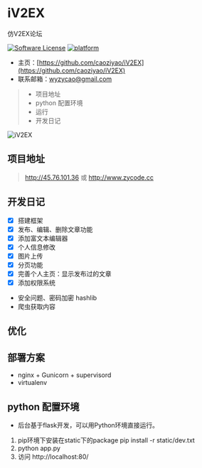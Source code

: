 # iV2EX
仿V2EX论坛

[![Software License](https://img.shields.io/badge/license-MIT-brightgreen.svg)](LICENSE)
[![platform](https://img.shields.io/badge/python-3.4-green.svg)]()

* 主页：[https://github.com/caoziyao/iV2EX](https://github.com/caoziyao/iV2EX)
* 联系邮箱：wyzycao@gmail.com

> * 项目地址
> * python 配置环境
> * 运行
> * 开发日记

![iV2EX](https://github.com/caoziyao/iV2EX/blob/master/static/img/v2ex.png)  

## 项目地址

> http://45.76.101.36
或
http://www.zycode.cc

## 开发日记
- [x] 搭建框架
- [x] 发布、编辑、删除文章功能
- [x] 添加富文本编辑器
- [x] 个人信息修改
- [x] 图片上传
- [x] 分页功能
- [x] 完善个人主页：显示发布过的文章
- [x] 添加权限系统
- 安全问题、密码加密 hashlib
- 爬虫获取内容

## 优化

## 部署方案
- nginx + Gunicorn + supervisord
- virtualenv

## python 配置环境
- 后台基于flask开发，可以用Python环境直接运行。 
1. pip环境下安装在static下的package pip install -r static/dev.txt 
2. python app.py 
3. 访问 http://localhost:80/








